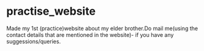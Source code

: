 # practise_website
Made my 1st (practice)website about my elder brother.Do mail me(using the contact details that are mentioned in the website)- if you have any suggessions/queries.
